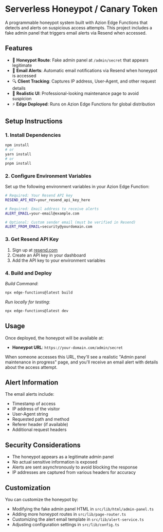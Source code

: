 # Serverless Honeypot / Canary Token

A programmable honeypot system built with Azion Edge Functions that detects and alerts on suspicious access attempts. This project includes a fake admin panel that triggers email alerts via Resend when accessed.

## Features

- 🍯 **Honeypot Route**: Fake admin panel at `/admin/secret` that appears legitimate
- 📧 **Email Alerts**: Automatic email notifications via Resend when honeypot is accessed
- 🔍 **Client Tracking**: Captures IP address, User-Agent, and other request details
- 🎨 **Realistic UI**: Professional-looking maintenance page to avoid suspicion
- ⚡ **Edge Deployed**: Runs on Azion Edge Functions for global distribution

## Setup Instructions

### 1. Install Dependencies

```bash
npm install
# or
yarn install
# or
pnpm install
```

### 2. Configure Environment Variables

Set up the following environment variables in your Azion Edge Function:

```bash
# Required: Your Resend API key
RESEND_API_KEY=your_resend_api_key_here

# Required: Email address to receive alerts
ALERT_EMAIL=your-email@example.com

# Optional: Custom sender email (must be verified in Resend)
ALERT_FROM_EMAIL=security@yourdomain.com
```

### 3. Get Resend API Key

1. Sign up at [resend.com](https://resend.com)
2. Create an API key in your dashboard
3. Add the API key to your environment variables

### 4. Build and Deploy

_Build Command_:
```bash
npx edge-functions@latest build
```

_Run locally for testing_:
```bash
npx edge-functions@latest dev
```

## Usage

Once deployed, the honeypot will be available at:
- **Honeypot URL**: `https://your-domain.com/admin/secret`

When someone accesses this URL, they'll see a realistic "Admin panel maintenance in progress" page, and you'll receive an email alert with details about the access attempt.

## Alert Information

The email alerts include:
- Timestamp of access
- IP address of the visitor
- User-Agent string
- Requested path and method
- Referer header (if available)
- Additional request headers

## Security Considerations

- The honeypot appears as a legitimate admin panel
- No actual sensitive information is exposed
- Alerts are sent asynchronously to avoid blocking the response
- IP addresses are captured from various headers for accuracy

## Customization

You can customize the honeypot by:
- Modifying the fake admin panel HTML in `src/lib/html/admin-panel.ts`
- Adding more honeypot routes in `src/lib/page-router.ts`
- Customizing the alert email template in `src/lib/alert-service.ts`
- Adjusting configuration settings in `src/lib/config.ts`
